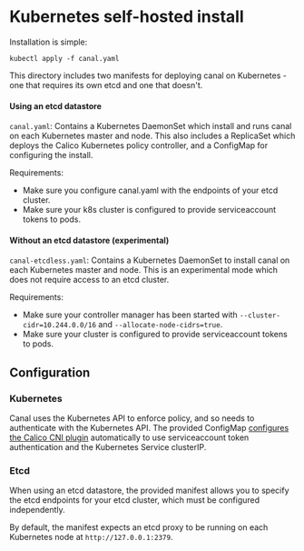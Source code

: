 # Kubernetes self-hosted install

Installation is simple:

```
kubectl apply -f canal.yaml
```

This directory includes two manifests for deploying canal on Kubernetes - one that requires its own etcd and one
that doesn't.

#### Using an etcd datastore 

`canal.yaml`: Contains a Kubernetes DaemonSet which install and runs canal on each Kubernetes master and node.
This also includes a ReplicaSet which deploys the Calico Kubernetes policy controller, and a ConfigMap for
configuring the install.

Requirements:
- Make sure you configure canal.yaml with the endpoints of your etcd cluster. 
- Make sure your k8s cluster is configured to provide serviceaccount tokens to pods.

#### Without an etcd datastore (experimental) 

`canal-etcdless.yaml`: Contains a Kubernetes DaemonSet to install canal on each Kubernetes master and node.  This is an experimental mode which does not require access to an etcd cluster.

Requirements:
- Make sure your controller manager has been started with `--cluster-cidr=10.244.0.0/16` and `--allocate-node-cidrs=true`.
- Make sure your cluster is configured to provide serviceaccount tokens to pods.

## Configuration

### Kubernetes

Canal uses the Kubernetes API to enforce policy, and so needs to authenticate with the Kubernetes API.  The provided
ConfigMap [configures the Calico CNI plugin](https://github.com/projectcalico/calico-cni/blob/master/configuration.md#kubernetes-specific)
automatically to use serviceaccount token authentication and the Kubernetes Service clusterIP. 

### Etcd

When using an etcd datastore, the provided manifest allows you to specify the etcd endpoints for your etcd cluster,
which must be configured independently.

By default, the manifest expects an etcd proxy to be running on each Kubernetes node at `http://127.0.0.1:2379`.
